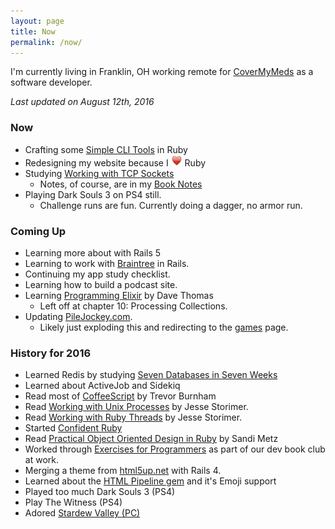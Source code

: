 ```yaml
---
layout: page
title: Now
permalink: /now/
---
```


I'm currently living in Franklin, OH working remote for [CoverMyMeds](http://covermymeds.com) as a software developer.

*Last updated on August 12th, 2016*

### Now

* Crafting some [Simple CLI Tools](https://github.com/trueheart78/simple-cli-tools) in Ruby
* Redesigning my website because I <img src="/assets/site-heart.webp" width="18px" height="18px" /> Ruby
* Studying [Working with TCP Sockets](http://www.jstorimer.com/products/working-with-tcp-sockets)
  * Notes, of course, are in my [Book Notes](https://github.com/trueheart78/book-notes)
* Playing Dark Souls 3 on PS4 still.
  * Challenge runs are fun. Currently doing a dagger, no armor run.

### Coming Up

* Learning more about with Rails 5
* Learning to work with [Braintree](https://www.braintreepayments.com/) in Rails.
* Continuing my app study checklist.
* Learning how to build a podcast site.
* Learning [Programming Elixir](https://pragprog.com/book/elixir12/programming-elixir-1-2) by Dave Thomas
  * Left off at chapter 10: Processing Collections.
* Updating [PileJockey.com](http://www.pilejockey.com/trueheart78).
  * Likely just exploding this and redirecting to the [games](/games/) page.

### History for 2016

* Learned Redis by studying [Seven Databases in Seven Weeks](https://pragprog.com/book/rwdata/seven-databases-in-seven-weeks) 
* Learned about ActiveJob and Sidekiq
* Read most of [CoffeeScript](https://pragprog.com/book/tbcoffee2/coffeescript) by Trevor Burnham
* Read [Working with Unix Processes](http://www.jstorimer.com/products/working-with-unix-processes) by Jesse Storimer.
* Read [Working with Ruby Threads](http://www.jstorimer.com/products/working-with-ruby-threads) by Jesse Storimer.
* Started [Confident Ruby](http://www.confidentruby.com/)
* Read [Practical Object Oriented Design in Ruby](http://www.poodr.com/) by Sandi Metz
* Worked through [Exercises for Programmers](https://pragprog.com/book/bhwb/exercises-for-programmers) as part of our dev book club at work.
* Merging a theme from [html5up.net](http://html5up.net) with Rails 4.
* Learned about the [HTML Pipeline gem](https://rubygems.org/gems/html-pipeline) and it's Emoji support
* Played too much Dark Souls 3 (PS4)
* Play The Witness (PS4)
* Adored [Stardew Valley (PC)](http://www.stardewvalley.net)
